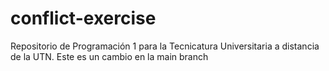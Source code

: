 # conflict-exercise
Repositorio de Programación 1 para la Tecnicatura Universitaria a distancia de la UTN.
Este es un cambio en la main branch